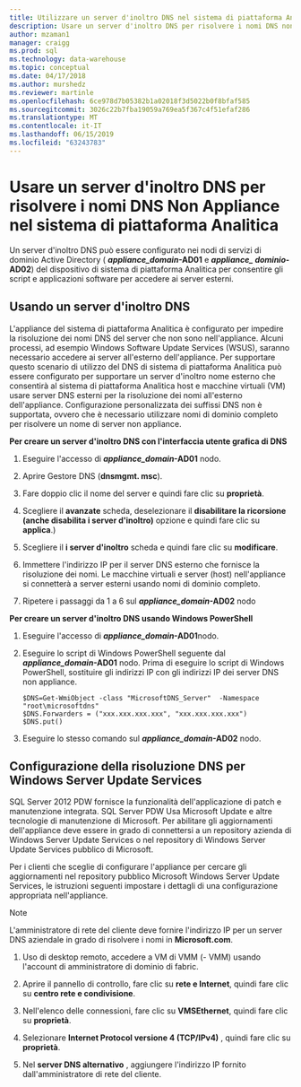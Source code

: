 ```yaml
---
title: Utilizzare un server d'inoltro DNS nel sistema di piattaforma Analitica | Microsoft Docs"
description: Usare un server d'inoltro DNS per risolvere i nomi DNS non appliance nel sistema di piattaforma Analitica.
author: mzaman1
manager: craigg
ms.prod: sql
ms.technology: data-warehouse
ms.topic: conceptual
ms.date: 04/17/2018
ms.author: murshedz
ms.reviewer: martinle
ms.openlocfilehash: 6ce978d7b05382b1a02018f3d5022b0f8bfaf585
ms.sourcegitcommit: 3026c22b7fba19059a769ea5f367c4f51efaf286
ms.translationtype: MT
ms.contentlocale: it-IT
ms.lasthandoff: 06/15/2019
ms.locfileid: "63243783"
---
```

# <a name="use-a-dns-forwarder-to-resolve-non-appliance-dns-names-in-analytics-platform-system"></a>Usare un server d'inoltro DNS per risolvere i nomi DNS Non Appliance nel sistema di piattaforma Analitica
Un server d'inoltro DNS può essere configurato nei nodi di servizi di dominio Active Directory ( **_appliance\_domain_-AD01** e  **_appliance\_ dominio_-AD02**) del dispositivo di sistema di piattaforma Analitica per consentire gli script e applicazioni software per accedere ai server esterni.  
  
## <a name="ResolveDNS"></a>Usando un server d'inoltro DNS  
L'appliance del sistema di piattaforma Analitica è configurato per impedire la risoluzione dei nomi DNS del server che non sono nell'appliance. Alcuni processi, ad esempio Windows Software Update Services (WSUS), saranno necessario accedere ai server all'esterno dell'appliance. Per supportare questo scenario di utilizzo del DNS di sistema di piattaforma Analitica può essere configurato per supportare un server d'inoltro nome esterno che consentirà al sistema di piattaforma Analitica host e macchine virtuali (VM) usare server DNS esterni per la risoluzione dei nomi all'esterno dell'appliance. Configurazione personalizzata dei suffissi DNS non è supportata, ovvero che è necessario utilizzare nomi di dominio completo per risolvere un nome di server non appliance.  
  
**Per creare un server d'inoltro DNS con l'interfaccia utente grafica di DNS**  
  
1.  Eseguire l'accesso di  **_appliance\_domain_-AD01** nodo.  
  
2.  Aprire Gestore DNS (**dnsmgmt. msc**).  
  
3.  Fare doppio clic il nome del server e quindi fare clic su **proprietà**.  
  
4.  Scegliere il **avanzate** scheda, deselezionare il **disabilitare la ricorsione (anche disabilita i server d'inoltro)** opzione e quindi fare clic su **applica**.)  
  
5.  Scegliere il **i server d'inoltro** scheda e quindi fare clic su **modificare**.  
  
6.  Immettere l'indirizzo IP per il server DNS esterno che fornisce la risoluzione dei nomi. Le macchine virtuali e server (host) nell'appliance si connetterà a server esterni usando nomi di dominio completo.  
  
7.  Ripetere i passaggi da 1 a 6 sul  **_appliance\_domain_-AD02** nodo  
  
**Per creare un server d'inoltro DNS usando Windows PowerShell**  
  
1.  Eseguire l'accesso di  **_appliance\_domain_-AD01**nodo.  
  
2.  Eseguire lo script di Windows PowerShell seguente dal  **_appliance\_domain_-AD01** nodo. Prima di eseguire lo script di Windows PowerShell, sostituire gli indirizzi IP con gli indirizzi IP dei server DNS non appliance.  
  
    ```  
    $DNS=Get-WmiObject -class "MicrosoftDNS_Server"  -Namespace "root\microsoftdns"  
    $DNS.Forwarders = ("xxx.xxx.xxx.xxx", "xxx.xxx.xxx.xxx")  
    $DNS.put()  
    ```  
  
3.  Eseguire lo stesso comando sul  **_appliance\_domain_-AD02** nodo.  
  
## <a name="configuring-dns-resolution-for-wsus"></a>Configurazione della risoluzione DNS per Windows Server Update Services  
SQL Server 2012 PDW fornisce la funzionalità dell'applicazione di patch e manutenzione integrata. SQL Server PDW Usa Microsoft Update e altre tecnologie di manutenzione di Microsoft. Per abilitare gli aggiornamenti dell'appliance deve essere in grado di connettersi a un repository azienda di Windows Server Update Services o nel repository di Windows Server Update Services pubblico di Microsoft.  
  
Per i clienti che sceglie di configurare l'appliance per cercare gli aggiornamenti nel repository pubblico Microsoft Windows Server Update Services, le istruzioni seguenti impostare i dettagli di una configurazione appropriata nell'appliance.  
  
> [!NOTE]  
> L'amministratore di rete del cliente deve fornire l'indirizzo IP per un server DNS aziendale in grado di risolvere i nomi in **Microsoft.com**.  
  
1.  Uso di desktop remoto, accedere a VM di VMM (<fabric domain>- VMM) usando l'account di amministratore di dominio di fabric.  
  
2.  Aprire il pannello di controllo, fare clic su **rete e Internet**, quindi fare clic su **centro rete e condivisione**.  
  
3.  Nell'elenco delle connessioni, fare clic su **VMSEthernet**, quindi fare clic su **proprietà**.  
  
4.  Selezionare **Internet Protocol versione 4 (TCP/IPv4)** , quindi fare clic su **proprietà**.  
  
5.  Nel **server DNS alternativo** , aggiungere l'indirizzo IP fornito dall'amministratore di rete del cliente.  
  
<!-- MISSING LINKS ## See Also  
[Common Metadata Query Examples &#40;SQL Server PDW&#41;](../sqlpdw/common-metadata-query-examples-sql-server-pdw.md)  -->  
  
